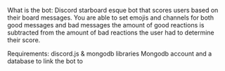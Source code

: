 What is the bot:
Discord starboard esque bot that scores users based on their board messages. You are able to set emojis and channels for both good messages and bad messages
the amount of good reactions is subtracted from the amount of bad reactions the user had to determine their score.

Requirements:
discord.js & mongodb libraries
Mongodb account and a database to link the bot to
